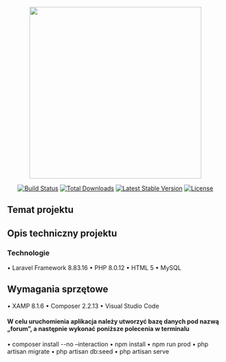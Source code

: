 <p align="center"><a href="https://laravel.com" target="_blank"><img src="https://raw.githubusercontent.com/laravel/art/master/logo-lockup/5%20SVG/2%20CMYK/1%20Full%20Color/laravel-logolockup-cmyk-red.svg" width="400"></a></p>

<p align="center">
<a href="https://travis-ci.org/laravel/framework"><img src="https://travis-ci.org/laravel/framework.svg" alt="Build Status"></a>
<a href="https://packagist.org/packages/laravel/framework"><img src="https://img.shields.io/packagist/dt/laravel/framework" alt="Total Downloads"></a>
<a href="https://packagist.org/packages/laravel/framework"><img src="https://img.shields.io/packagist/v/laravel/framework" alt="Latest Stable Version"></a>
<a href="https://packagist.org/packages/laravel/framework"><img src="https://img.shields.io/packagist/l/laravel/framework" alt="License"></a>
</p>

## Temat projektu

## Opis techniczny projektu
### Technologie

•	Laravel Framework 8.83.16
•	PHP 8.0.12
•	HTML 5
•	MySQL

## Wymagania sprzętowe

•	XAMP 8.1.6
•	Composer 2.2.13
•	Visual Studio Code

#### W celu uruchomienia aplikacja należy utworzyć bazę danych pod nazwą „forum”, a następnie wykonać poniższe polecenia w terminalu

•	composer install --no –interaction
•	npm install
•	npm run prod
•	php artisan migrate
•	php artisan db:seed
•	php artisan serve

